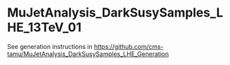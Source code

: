# MuJetAnalysis_DarkSusySamples_LHE_13TeV_01

See generation instructions in https://github.com/cms-tamu/MuJetAnalysis_DarkSusySamples_LHE_Generation
